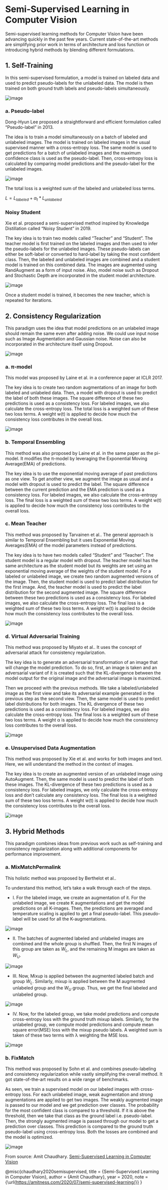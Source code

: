 # Semi-Supervised Learning in Computer Vision
Semi-supervised learning methods for Computer Vision have been advancing quickly in the past few years. Current state-of-the-art methods are simplifying prior work in terms of architecture and loss function or introducing hybrid methods by blending different formulations.
## 1. Self-Training
In this semi-supervised formulation, a model is trained on labeled data and used to predict pseudo-labels for the unlabeled data. The model is then trained on both ground truth labels and pseudo-labels simultaneously.

![image](https://github.com/nerbivol/semi-supervised-learning/assets/68056715/1b0f69d8-8366-4c79-8858-139cb2f653e0)

### a. Pseudo-label
Dong-Hyun Lee proposed a straightforward and efficient formulation called “Pseudo-label” in 2013.

The idea is to train a model simultaneously on a batch of labeled and unlabeled images. The model is trained on labeled images in the usual supervised manner with a cross-entropy loss. The same model is used to get predictions for a batch of unlabeled images and the maximum confidence class is used as the pseudo-label. Then, cross-entropy loss is calculated by comparing model predictions and the pseudo-label for the unlabeled images.

![image](https://github.com/nerbivol/semi-supervised-learning/assets/68056715/9f2b32a8-897b-413d-bbb8-8d2bbe6b1109)

The total loss is a weighted sum of the labeled and unlabeled loss terms.

$L=L_{labeled}+\alpha_t * L_{unlabeled}$

### Noisy Student
Xie et al. proposed a semi-supervised method inspired by Knowledge Distillation called “Noisy Student” in 2019.

The key idea is to train two models called “Teacher” and “Student”. The teacher model is first trained on the labeled images and then used to infer the pseudo-labels for the unlabeled images. These pseudo-labels can either be soft-label or converted to hard-label by taking the most confident class. Then, the labeled and unlabeled images are combined and a student model is trained on this combined data. The images are augmented using RandAugment as a form of input noise. Also, model noise such as Dropout and Stochastic Depth are incorporated in the student model architecture.

![image](https://github.com/nerbivol/semi-supervised-learning/assets/68056715/df268c4c-bd10-4b03-ad54-357b20d61f66)

Once a student model is trained, it becomes the new teacher, which is repeated for iterations.

## 2. Consistency Regularization
This paradigm uses the idea that model predictions on an unlabeled image should remain the same even after adding noise. We could use input noise such as Image Augmentation and Gaussian noise. Noise can also be incorporated in the architecture itself using Dropout.

![image](https://github.com/nerbivol/semi-supervised-learning/assets/68056715/eef5a8c7-aa4b-42be-a75d-10e8b76f6113)

### a. π-model
This model was proposed by Laine et al. in a conference paper at ICLR 2017.

The key idea is to create two random augmentations of an image for both labeled and unlabeled data. Then, a model with dropout is used to predict the label of both these images. The square difference of these two predictions is used as a consistency loss. For labeled images, we also calculate the cross-entropy loss. The total loss is a weighted sum of these two loss terms. A weight w(t) is applied to decide how much the consistency loss contributes in the overall loss.

![image](https://github.com/nerbivol/semi-supervised-learning/assets/68056715/ddb43220-570e-4732-8353-dd1dcaf8c91f)

### b. Temporal Ensembling
This method was also proposed by Laine et al. in the same paper as the pi-model. It modifies the π-model by leveraging the Exponential Moving Average(EMA) of predictions.

The key idea is to use the exponential moving average of past predictions as one view. To get another view, we augment the image as usual and a model with dropout is used to predict the label. The square difference between the current prediction and the EMA prediction is used as a consistency loss. For labeled images, we also calculate the cross-entropy loss. The final loss is a weighted sum of these two loss terms. A weight w(t) is applied to decide how much the consistency loss contributes to the overall loss.

### c. Mean Teacher
This method was proposed by Tarvainen et al.. The general approach is similar to Temporal Ensembling but it uses Exponential Moving Averages(EMA) of the model parameters instead of predictions.

The key idea is to have two models called “Student” and “Teacher”. The student model is a regular model with dropout. The teacher model has the same architecture as the student model but its weights are set using an exponential moving average of the weights of the student model. For a labeled or unlabeled image, we create two random augmented versions of the image. Then, the student model is used to predict label distribution for the first image. And, the teacher model is used to predict the label distribution for the second augmented image. The square difference between these two predictions is used as a consistency loss. For labeled images, we also calculate the cross-entropy loss. The final loss is a weighted sum of these two loss terms. A weight w(t) is applied to decide how much the consistency loss contributes to the overall loss.

![image](https://github.com/nerbivol/semi-supervised-learning/assets/68056715/f365629a-4eb1-4e7e-90b8-d488f1aa3c4f)

### d. Virtual Adversarial Training
This method was proposed by Miyato et al.. It uses the concept of adversarial attack for consistency regularization.

The key idea is to generate an adversarial transformation of an image that will change the model prediction. To do so, first, an image is taken and an adversarial variant of it is created such that the KL-divergence between the model output for the original image and the adversarial image is maximized.

Then we proceed with the previous methods. We take a labeled/unlabeled image as the first view and take its adversarial example generated in the previous step as the second view. Then, the same model is used to predict label distributions for both images. The KL divergence of these two predictions is used as a consistency loss. For labeled images, we also calculate the cross-entropy loss. The final loss is a weighted sum of these two loss terms. A weight α is applied to decide how much the consistency loss contributes to the overall loss.

![image](https://github.com/nerbivol/semi-supervised-learning/assets/68056715/864030db-3b15-4843-8dae-0bdd3023c29b)

### e. Unsupervised Data Augmentation
This method was proposed by Xie et al. and works for both images and text. Here, we will understand the method in the context of images.

The key idea is to create an augmented version of an unlabeled image using AutoAugment. Then, the same model is used to predict the label of both these images. The KL-divergence of these two predictions is used as a consistency loss. For labeled images, we only calculate the cross-entropy loss and don’t calculate any consistency loss. The final loss is a weighted sum of these two loss terms. A weight w(t) is applied to decide how much the consistency loss contributes to the overall loss.

![image](https://github.com/nerbivol/semi-supervised-learning/assets/68056715/0de9907d-ffc8-4a03-87ab-a5920889792e)

## 3. Hybrid Methods
This paradigm combines ideas from previous work such as self-training and consistency regularization along with additional components for performance improvement.

### a. MixMatchPermalink
This holistic method was proposed by Berthelot et al..

To understand this method, let’s take a walk through each of the steps.
- I. For the labeled image, we create an augmentation of it. For the unlabeled image, we create K augmentations and get the model predictions on all K-images. Then, the predictions are averaged and temperature scaling is applied to get a final pseudo-label. This pseudo-label will be used for all the K-augmentations.

![image](https://github.com/nerbivol/semi-supervised-learning/assets/68056715/8fdd3548-0a0c-4d72-8ced-6a4fb543c651)

- II. The batches of augmented labeled and unlabeled images are combined and the whole group is shuffled. Then, the first N images of this group are taken as $W_L$, and the remaining M images are taken as $W_U$.
  
![image](https://github.com/nerbivol/semi-supervised-learning/assets/68056715/aff1fb61-3743-417c-91a1-1824b1504502)

- III. Now, Mixup is applied between the augmented labeled batch and group $W_L$. Similarly, mixup is applied between the M augmented unlabeled group and the $W_U$ group. Thus, we get the final labeled and unlabeled group. 

![image](https://github.com/nerbivol/semi-supervised-learning/assets/68056715/dc0c9839-160e-49b2-8e84-956c25f5d656)

- IV. Now, for the labeled group, we take model predictions and compute cross-entropy loss with the ground truth mixup labels. Similarly, for the unlabeled group, we compute model predictions and compute mean square error(MSE) loss with the mixup pseudo labels. A weighted sum is taken of these two terms with λ weighting the MSE loss.

![image](https://github.com/nerbivol/semi-supervised-learning/assets/68056715/d36e10d3-fde0-4ee5-bc33-3c04e87ee03f)

### b. FixMatch
This method was proposed by Sohn et al. and combines pseudo-labeling and consistency regularization while vastly simplifying the overall method. It got state-of-the-art results on a wide range of benchmarks.

As seen, we train a supervised model on our labeled images with cross-entropy loss. For each unlabeled image, weak augmentation and strong augmentations are applied to get two images. The weakly augmented image is passed to our model and we get prediction over classes. The probability for the most confident class is compared to a threshold. If it is above the threshold, then we take that class as the ground label i.e. pseudo-label. Then, the strongly augmented image is passed through our model to get a prediction over classes. This prediction is compared to the ground truth pseudo-label using cross-entropy loss. Both the losses are combined and the model is optimized.

![image](https://github.com/nerbivol/semi-supervised-learning/assets/68056715/8e5baec3-bf01-45f8-a767-f3cfb10a591b)

From source: Amit Chaudhary. [Semi-Supervised Learning in Computer Vision](https://amitness.com/2020/07/semi-supervised-learning/#a-mixmatch)

@misc{chaudhary2020semisupervised,
  title   = {Semi-Supervised Learning in Computer Vision},
  author  = {Amit Chaudhary},
  year    = 2020,
  note    = {\url{https://amitness.com/2020/07/semi-supervised-learning/}}
}
